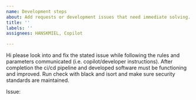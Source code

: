 ```yaml
---
name: Development steps
about: Add requests or development issues that need immediate solving.
title: ''
labels: ''
assignees: HANSKMIEL, Copilot

---
```


Hi please look into and fix the stated issue while following the rules and parameters communicated (i.e. copilot/developer instructions). After completion the ci/cd pipeline and developed software must be functioning and improved. Run check with black and isort and make sure security standards are maintained.

Issue:
